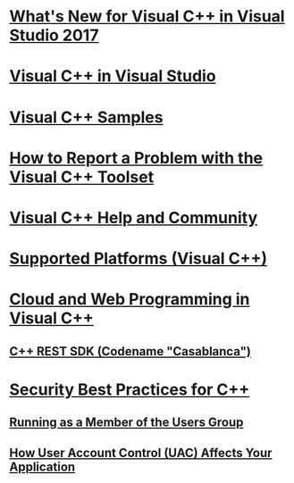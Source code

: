 # [What's New for Visual C++ in Visual Studio 2017](what-s-new-for-visual-cpp-in-visual-studio-2017.md)
# [Visual C++ in Visual Studio](visual-cpp-in-visual-studio.md)
# [Visual C++ Samples](visual-cpp-samples.md)
# [How to Report a Problem with the Visual C++ Toolset](how-to-report-a-problem-with-the-visual-cpp-toolset.md)
# [Visual C++ Help and Community](visual-cpp-help-and-community.md)
# [Supported Platforms (Visual C++)](supported-platforms-visual-cpp.md)
# [Cloud and Web Programming in Visual C++](cloud-and-web-programming-in-visual-cpp.md)
## [C++ REST SDK (Codename "Casablanca")](cpp-rest-sdk-codename-casablanca.md)
# [Security Best Practices for C++](security-best-practices-for-cpp.md)
## [Running as a Member of the Users Group](running-as-a-member-of-the-users-group.md)
## [How User Account Control (UAC) Affects Your Application](how-user-account-control-uac-affects-your-application.md)
